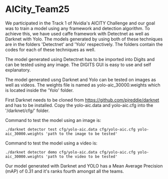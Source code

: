 # AICity_Team25

We participated in the Track 1 of Nvidia's AICITY Challenge and our goal was to train a model using any framework and detection algorithm.
To achieve this, we have used caffe framework with Detectnet as well as Darknet with Yolo. The models generated by using both of these techniques
are in the folders 'Detectnet' and 'Yolo' respectively. The folders contain the codes for each of these techniques as well.

The model generated using Detectnet has to be imported into Digits and can be tested using any image. The DIGITS GUI is easy to use and self explanatory.

The model generated usng Darknet and Yolo can be tested on images as well as videos. The weights file is named as yolo-aic_30000.weights
which is located inside the 'Yolo' folder.

First Darknet needs to be cloned from https://github.com/pjreddie/darknet and has to be installed. Copy the yolo-aic.data and yolo-aic.cfg into
the '/darknet/cfg/' folder.

Command to test the model using an image is:

```
./darknet detector test cfg/yolo-aic.data cfg/yolo-aic.cfg yolo-aic_30000.weights 'path to the image to be tested'
```

Command to test the model using a video is:

```
./darknet detector demo cfg/yolo-aic.data cfg/yolo-aic.cfg yolo-aic_30000.weights 'path to the video to be tested'
```

Our model generated with Darknet and YOLO has a Mean Average Precision (mAP) of 0.31 and it's ranks fourth amongst all the teams.
